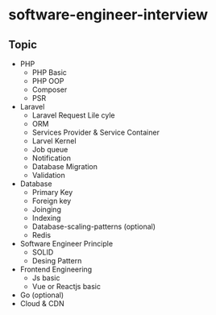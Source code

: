 # software-engineer-interview

## Topic
- PHP
  * PHP Basic
  * PHP OOP
  * Composer 
  * PSR
- Laravel
  * Laravel Request Lile cyle
  * ORM
  * Services Provider & Service Container
  * Larvel Kernel
  * Job queue
  * Notification
  * Database Migration
  * Validation
- Database
  * Primary Key
  * Foreign key
  * Joinging 
  * Indexing 
  * Database-scaling-patterns (optional)
  * Redis
- Software Engineer Principle
  * SOLID
  * Desing Pattern
- Frontend Engineering
  * Js basic 
  * Vue or Reactjs basic
- Go (optional)
- Cloud & CDN 
